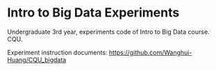 # Intro to Big Data Experiments
Undergraduate 3rd year, experiments code of Intro to Big Data course. CQU.

Experiment instruction documents: https://github.com/Wanghui-Huang/CQU_bigdata
